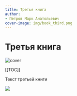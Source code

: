 ```yaml
---
title: Третья книга
author:
- Петров Марк Анатольевич
cover-image: img/book_third.png
---
```


# Третья книга

![cover](/img/book_third.png)

[[TOC]]

Текст третьей книги

![](/img/book_second01.png)